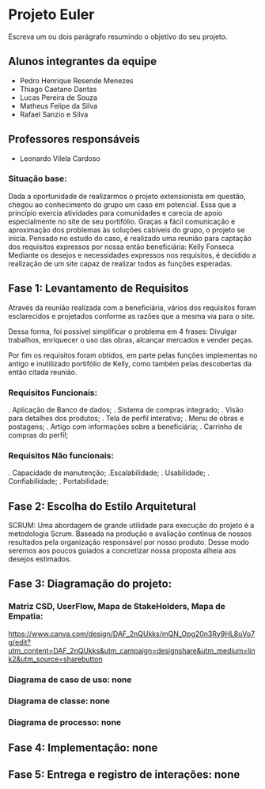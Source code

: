 # Projeto Euler
Escreva um ou dois  parágrafo resumindo o objetivo do seu projeto.

## Alunos integrantes da equipe

* Pedro Henrique Resende Menezes
* Thiago Caetano Dantas
* Lucas Pereira de Souza
* Matheus Felipe da Silva
* Rafael Sanzio e Silva

## Professores responsáveis

* Leonardo Vilela Cardoso

### Situação base:  

Dada a oportunidade de realizarmos o projeto extensionista em questão, chegou ao conhecimento do grupo um caso em potencial. Essa que a princípio exercia atividades para comunidades e carecia de apoio especialmente no site de seu portifólio. 
Graças a fácil comunicação e aproximação dos problemas às soluções cabíveis do grupo, o projeto se inicia. Pensado no estudo do caso, é realizado uma reunião para captação dos requisitos expressos por nossa então beneficiária: Kelly Fonseca 
Mediante os desejos e necessidades expressos nos requisitos, é decidido a realização de um site capaz de realizar todos as funções esperadas. 

## Fase 1: Levantamento de Requisitos  

 Através da reunião realizada com a beneficiária, vários dos requisitos foram esclarecidos e projetados conforme as razões que a mesma via para o site. 

Dessa forma, foi possível simplificar o problema em 4 frases: Divulgar trabalhos, enriquecer o uso das obras, alcançar mercados e vender peças. 

Por fim os requisitos foram obtidos, em parte pelas funções implementas no antigo e inutilizado portifólio de Kelly, como também pelas descobertas da então citada reunião. 

### Requisitos Funcionais:  

. Aplicação de Banco de dados; 
. Sistema de compras integrado; 
. Visão para detalhes dos produtos; 
. Tela de perfil interativa; 
. Menu de obras e postagens; 
. Artigo com informações sobre a beneficiária; 
. Carrinho de compras do perfil; 

 

### Requisitos Não funcionais:  

. Capacidade de manutenção; 
.Escalabilidade; 
. Usabilidade; 
. Confiabilidade; 
. Portabilidade; 

## Fase 2: Escolha do Estilo Arquitetural 

SCRUM: Uma abordagem de grande utilidade para execução do projeto é a metodologia Scrum. 
Baseada na produção e avaliação contínua de nossos resultados pela organização responsável por nosso produto. 
Desse modo seremos aos poucos guiados a concretizar nossa proposta alheia aos desejos estimados. 

## Fase 3: Diagramação do projeto: 

### Matriz CSD, UserFlow, Mapa de StakeHolders, Mapa de Empatia:
https://www.canva.com/design/DAF_2nQUkks/mQN_Opg20n3Ry9HL8uVo7g/edit?utm_content=DAF_2nQUkks&utm_campaign=designshare&utm_medium=link2&utm_source=sharebutton

### Diagrama de caso de uso: none 

### Diagrama de classe: none

### Diagrama de processo: none


## Fase 4: Implementação: none

## Fase 5: Entrega e registro de interações: none
